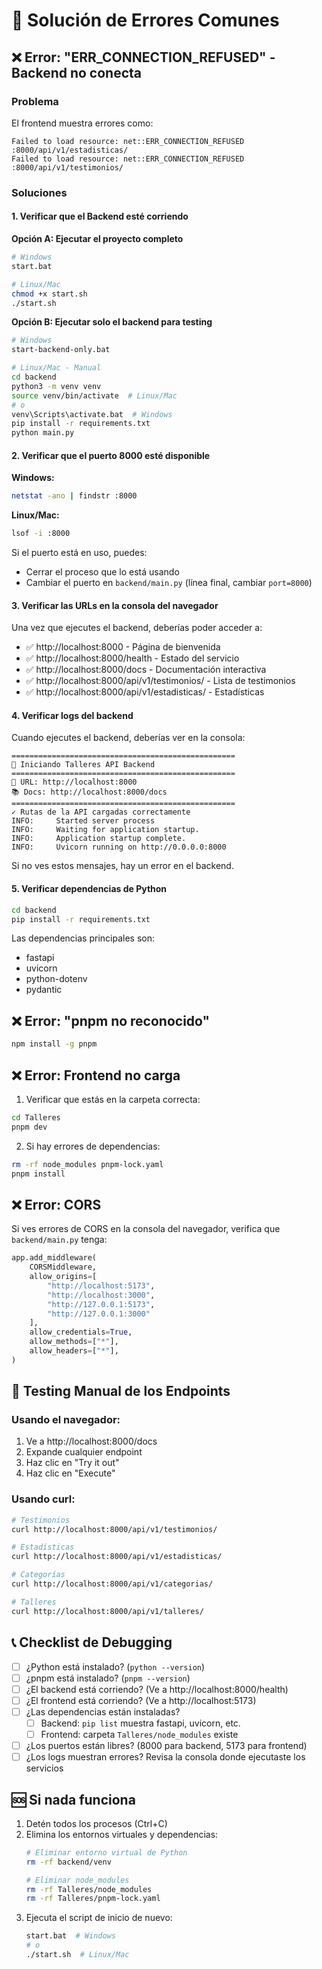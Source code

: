 # 🔧 Solución de Errores Comunes

## ❌ Error: "ERR_CONNECTION_REFUSED" - Backend no conecta

### Problema
El frontend muestra errores como:
```
Failed to load resource: net::ERR_CONNECTION_REFUSED :8000/api/v1/estadisticas/
Failed to load resource: net::ERR_CONNECTION_REFUSED :8000/api/v1/testimonios/
```

### Soluciones

#### 1. Verificar que el Backend esté corriendo

**Opción A: Ejecutar el proyecto completo**
```bash
# Windows
start.bat

# Linux/Mac
chmod +x start.sh
./start.sh
```

**Opción B: Ejecutar solo el backend para testing**
```bash
# Windows
start-backend-only.bat

# Linux/Mac - Manual
cd backend
python3 -m venv venv
source venv/bin/activate  # Linux/Mac
# o
venv\Scripts\activate.bat  # Windows
pip install -r requirements.txt
python main.py
```

#### 2. Verificar que el puerto 8000 esté disponible

**Windows:**
```bash
netstat -ano | findstr :8000
```

**Linux/Mac:**
```bash
lsof -i :8000
```

Si el puerto está en uso, puedes:
- Cerrar el proceso que lo está usando
- Cambiar el puerto en `backend/main.py` (línea final, cambiar `port=8000`)

#### 3. Verificar las URLs en la consola del navegador

Una vez que ejecutes el backend, deberías poder acceder a:

- ✅ http://localhost:8000 - Página de bienvenida
- ✅ http://localhost:8000/health - Estado del servicio
- ✅ http://localhost:8000/docs - Documentación interactiva
- ✅ http://localhost:8000/api/v1/testimonios/ - Lista de testimonios
- ✅ http://localhost:8000/api/v1/estadisticas/ - Estadísticas

#### 4. Verificar logs del backend

Cuando ejecutes el backend, deberías ver en la consola:
```
==================================================
🚀 Iniciando Talleres API Backend
==================================================
📍 URL: http://localhost:8000
📚 Docs: http://localhost:8000/docs
==================================================
✓ Rutas de la API cargadas correctamente
INFO:     Started server process
INFO:     Waiting for application startup.
INFO:     Application startup complete.
INFO:     Uvicorn running on http://0.0.0.0:8000
```

Si no ves estos mensajes, hay un error en el backend.

#### 5. Verificar dependencias de Python

```bash
cd backend
pip install -r requirements.txt
```

Las dependencias principales son:
- fastapi
- uvicorn
- python-dotenv
- pydantic

## ❌ Error: "pnpm no reconocido"

```bash
npm install -g pnpm
```

## ❌ Error: Frontend no carga

1. Verificar que estás en la carpeta correcta:
```bash
cd Talleres
pnpm dev
```

2. Si hay errores de dependencias:
```bash
rm -rf node_modules pnpm-lock.yaml
pnpm install
```

## ❌ Error: CORS

Si ves errores de CORS en la consola del navegador, verifica que `backend/main.py` tenga:

```python
app.add_middleware(
    CORSMiddleware,
    allow_origins=[
        "http://localhost:5173",
        "http://localhost:3000",
        "http://127.0.0.1:5173",
        "http://127.0.0.1:3000"
    ],
    allow_credentials=True,
    allow_methods=["*"],
    allow_headers=["*"],
)
```

## 🧪 Testing Manual de los Endpoints

### Usando el navegador:

1. Ve a http://localhost:8000/docs
2. Expande cualquier endpoint
3. Haz clic en "Try it out"
4. Haz clic en "Execute"

### Usando curl:

```bash
# Testimonios
curl http://localhost:8000/api/v1/testimonios/

# Estadísticas
curl http://localhost:8000/api/v1/estadisticas/

# Categorías
curl http://localhost:8000/api/v1/categorias/

# Talleres
curl http://localhost:8000/api/v1/talleres/
```

## 📞 Checklist de Debugging

- [ ] ¿Python está instalado? (`python --version`)
- [ ] ¿pnpm está instalado? (`pnpm --version`)
- [ ] ¿El backend está corriendo? (Ve a http://localhost:8000/health)
- [ ] ¿El frontend está corriendo? (Ve a http://localhost:5173)
- [ ] ¿Las dependencias están instaladas?
  - [ ] Backend: `pip list` muestra fastapi, uvicorn, etc.
  - [ ] Frontend: carpeta `Talleres/node_modules` existe
- [ ] ¿Los puertos están libres? (8000 para backend, 5173 para frontend)
- [ ] ¿Los logs muestran errores? Revisa la consola donde ejecutaste los servicios

## 🆘 Si nada funciona

1. Detén todos los procesos (Ctrl+C)
2. Elimina los entornos virtuales y dependencias:
   ```bash
   # Eliminar entorno virtual de Python
   rm -rf backend/venv
   
   # Eliminar node_modules
   rm -rf Talleres/node_modules
   rm -rf Talleres/pnpm-lock.yaml
   ```
3. Ejecuta el script de inicio de nuevo:
   ```bash
   start.bat  # Windows
   # o
   ./start.sh  # Linux/Mac
   ```

